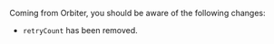 Coming from Orbiter, you should be aware of the following changes:

- `retryCount` has been removed.
